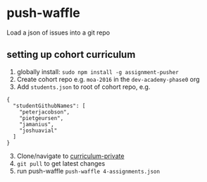 # push-waffle
Load a json of issues into a git repo

## setting up cohort curriculum

1. globally install: `sudo npm install -g assignment-pusher`
1. Create cohort repo e.g. `moa-2016` in the `dev-academy-phase0` org
2. Add `students.json` to root of cohort repo, e.g.
  ```
  {
    "studentGithubNames": [
      "peterjacobson",
      "pietgeursen",
      "jamanius",
      "joshuavial"
    ]
  }
  ```
3. Clone/navigate to [curriculum-private](https://github.com/dev-academy-phase0/curriculum-private)
4. `git pull` to get latest changes
5. run push-waffle `push-waffle 4-assignments.json`
